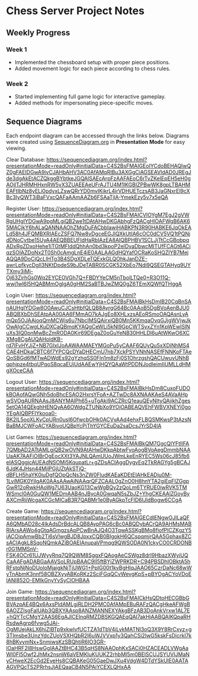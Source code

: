 # Chess Server Project Notes

## Weekly Progress

### Week 1
- Implemented the chessboard setup with proper piece positions.
- Added movement logic for each piece according to chess rules.

### Week 2
- Started implementing full game logic for interactive gameplay.
- Added methods for impersonating piece-specific moves.

## Sequence Diagrams

Each endpoint diagram can be accessed through the links below. Diagrams were created using [SequenceDiagram.org](https://sequencediagram.org) in **Presentation Mode** for easy viewing.

Clear Database:
https://sequencediagram.org/index.html?presentationMode=readOnly#initialData=C4S2BsFMAIGEoIYCdoBEHAQIwQZ0gFAEIDGwA9ivCJAHbAHV3AC0AfAMqRIBu3AXGgCiAGSEAVIdAD0JREgJde3dgAkEtACZQkggBYbtkeJGQAlSAEcArpFzAAFAEoC6rTvZKeIEpEH5eH0gAOjlTJHRMHHxnRW5vX3ZUAEEAeUFrAJTU4M1IKGBIZPBwWK8gpLTBAHMEAFtIbNz8yELi0pdyxLZswQRrYD0mvIKikrL4irVDHUETczsAB3JaGNxrEl9cXBc3IyQWT3iBaFVxcQAFaAAmAAZb6FSAaTjlA-YmekEzy5v7x5eQA

Register User:
https://sequencediagram.org/index.html?presentationMode=readOnly#initialData=C4S2BsFMAICVIOYgM7EgJ2gVWRgUHgIYDGwA9pgMLgiQB2we1tDAtAHwDKGAbhgFzQACgHlOAFWgB6AK65MACjkY6hALaQANNAAOhZMgDuFACbbIawiHABKPN3R90HABKE6JqOkEALd58h4JFQMBXRIAEcZSFQ7Nw8vDgceEGJIQXkUtIA6cOC0dCV5VQ1tPQNjdDNoCytbe15UyA4AEQBBEUFldHaRbIAzEA8AIQBPHBV1SCLJjTtCcGBobpqADxRgZDxoHehe1iTGtMFIddQhhAn0bd3kpoP2eIDvaDbwcMITUfFCAGt6ACiqzSOlAZDoNx2T0Sh0cAmgLnE4iE0AALAAGdHQYafOCRaKoSHQZIYB7MejAQQA9DoCjQcLIHTg3B4SDgXDLeTQExkGLQOhkJanDZE-awrLpfkycDgIl3NKtDpdeS9bJDeTABR0SCGK52XbEo7Ndi9QSEGTAHyq9UYTXmy3iMj-Oj63ZirhGs0Wq2EYCEOVGh7Q+FBDYYeCM5nTbolLTQe0+R3O11Q-wwj1wl6I5HQABMmOgIgA0gHM2SaBTBJwZMQ0gZ6TEmXQWfQTHggA

Login User:
https://sequencediagram.org/index.html?presentationMode=readOnly#initialData=C4S2BsFMAIBkHsDmIB20CqBnSAnAUHgIYDGw8O0AwuCJCsHtbfQLQB8AyrgG64Bc0AAoB5DgBVoAenBJU0ABQBXbDhSEAtpAA00AA6FMmAO7kAJgEo8XHLxzsAEoRSmoOAQAsnLyAmQp5OJAAjoqQmMCWjs6u7NbcIMSQAirxiQB0Mn5KKmqaOvqGJjgWVjwJkOwAIgCCwgLKuDXCaQBmqKYAQgCeWLi5kNl9GpCWTSyxZYn1KpWEwISlNuXs3IQ0pnMwBcZmRODA0Kir69DEgaZ0oGuYeNB30HHLDl6uAtWKwO6XCXMg8CgAUQAHoldKB-rd7lFvHYJjZ+NB7GIxIJoAAWAAMAEYMGoPu5yCAAF6QUyQu5xXDjNhMS4CAE4HDkaCBTC6f7YPCQcDYaDHECmU7nb7XckPSYVNhNASEfFNNKoFTAeQoSBGd6fMTwADWdEs92gYzhqSS0Fln1m8zFj0S1OhrzgshQACUwuyUNhBqphjpze4tbqUPqoS8qcaEUiUdAAEwYjHQYQAaWtPDDNJodIeimIiUMLLdHMgXOceCAA

Logout User:
https://sequencediagram.org/index.html?presentationMode=readOnly#initialData=C4S2BsFMAIBkHsDm8CuxoFUDOkBOAofAQwGNh5doBhcESAO2HxrsYFoA+AZTwDc8AXNAAKAeS4AVaAHpwSVOgAURNAAsJ8ANYMAlPh65+uTgAki9ACZRcQ1eauQEyNItyQAjikhZges5etOA14QEkghHENQyAA6OWdgZTUNbXo9YOjOABEAQVEhFWBVXNEYi0goYEgAIQBPFIYkooa0-BK2IL5ooXLKyCpURn0usI6OfwcbOHk0ACVvAAd4ehxFLBQSMKwsP3tAzsNBaBMJCWFoACYABivoUQBpYcPjThYGYCEuDa2saDcsJYrSD4IA

List Games:
https://sequencediagram.org/index.html?presentationMode=readOnly#initialData=C4S2BsFMAIBkQM7GgcQIYFtIIFA7QMbAD2ATtAMLgiQB2wOVN9AtAHwDKkpAbtwFyoAogBVoAegDmmbNAAUaAK7AAFiOIBrOgEocXXt3YAJNLQAmUUoJWmLkeEnRYEC5Ws06cJ85fb6eIASQggjcAUEAdNSOMi5KqupatLr+gZDsACIAggDygvEq2TkRAGYg5gBCAJ6JdK4JHsn44MjlPGjUZtAkSTjQ-dBFLH5haYK0iuDgfQOpQcNs3nZW0FludKAEaKDEtEIAHkEADju0M-1LviMGK0YiIgAK0AAsAAwAjNAAqrQFZCAAL0gZnO0H8hnYTA2giEpFIZGgpGwR12oRwkHAoWg7U63UaoKG13CwWgBQy2zQoLm6TYRUE0iwRVK5TMWSmcl0A0GuQW1MEDmAAB4nJBycA0GwqaN5sZbJZ+YhgCKEAAlZGoyByAXCmRiiWcgaXCGcMICaB3R7QABMr1e0ByAGkpTcFlD6IJldBogw6CCgA

Create Game:
https://sequencediagram.org/index.html?presentationMode=readOnly#initialData=C4S2BsFMAIGECdIENgwOJILaQFA6QMbAD28c4IkAdsDrBdcALQB8AypPAG6cBc0ABQDybACrQA9AHMsMABRIArsAAWo4gGtqAGmgzsApPCwBnAJQ4O3TqwASSKgBMo8fiofPICZKgzY5iACOipAmwBb2Ti6sVlwgBJD8JpxxCQB0BIgokH6QCspqmjrQAA5Gphax8ZCsACIAgkL8SqoNQmkAZiBOAEIAnupaVPmqg9QWSODA0N1ckyCO0CRDONBr0G1MMSnV-FSK4OCr61UJWyyRnq7Q9QWM8SggxFQAogAeCSWgz8drl9HbazXWyiUQCaAAFgADABGaAAVSoLRUpBAAC9II5ftBYjZWPRKDR+C94PBSDhIOBktA5hRFstqNjNoDUoloMjaigkNjTjUWG1+PpIG00t1kvBgHIqJAAO65CzrDaNc68wWyTnAbmK3nnf58OBZXyyABKoRKz2SciFGqQCvWevgKpS+pBYOgACYoVDoEIANI852O-EMIkGnyYvSyClOHBAA

Join Game:
https://sequencediagram.org/index.html?presentationMode=readOnly#initialData=C4S2BsFMAICkHsQDtoHECGBbGBVAzpAE4BQx6AxsPIdAMLgiRLDH2PMC0AfAMpEBuRAFzQACgHkeAFWgB6AOZZIsgFaIUAb3QBXYAAsp8ANZMANNEXYAkgBFzAB3DoAnkVrxw1AL7E+hQYTcCMgY2AAS6EgAJlCEInqRMZDBSKGQAEqQAI7akHjAABQAlKQpaRHRsdwAgrp6fvwg5JAi-OgMUejAkLX6hiZIBTp9xkwlvfUCTZA1dTbV4iLykMATNl3oQ3X9Y8RrCxyz+g3TImsbe3UnzYdcZUoVSXHQbR2l6uWJVVxp1y3QahCSi2IwG5kskFsDicrkI7k8hBKvymNx+SnmiwsKzSBQhtiR6IO3GR-lOaHRF2I8HswGgIAAZtBHC43B5qHS8NAAOphKxSACi0HZACEADLVWgAaWI0Fl5Owf2JhMx2nsnW6aVEMKIuKUUKZ2rhbMI5m0BEISCUJSYUVIJMaNyCHweX2EcGd2EyeHs8CQBAKeG05GaeDwJXu4VdgW4DTdYSkUlE0AATAAGVPQcTS2PRrhsJjAEQaaCB4N5PAiYCEXLQHxAA
